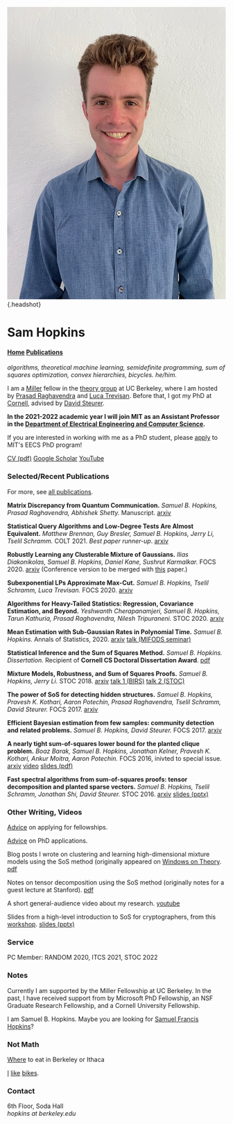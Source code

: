 ![](sam_headshot_new.jpeg){.headshot}

# Sam Hopkins

#### [Home](index.html) [Publications](pubs.html)

*algorithms, theoretical machine learning, semidefinite programming, sum of squares optimization, convex hierarchies, bicycles. he/him.*

I am a [Miller](http://miller.berkeley.edu/) fellow in the [theory group](http://theory.cs.berkeley.edu/) at UC Berkeley, where I am hosted by [Prasad Raghavendra](https://people.eecs.berkeley.edu/~prasad/) and [Luca Trevisan](http://people.eecs.berkeley.edu/~luca/). Before that, I got my PhD at [Cornell](https://www.cs.cornell.edu/research/theory), advised by [David Steurer](http://www.dsteurer.org/).

**In the 2021-2022 academic year I will join MIT as an Assistant Professor in the [Department of Electrical Engineering and Computer Science](https://www.eecs.mit.edu/).**

If you are interested in working with me as a PhD student, please [apply](https://www.eecs.mit.edu/academics-admissions/graduate-program/admissions) to MIT's EECS PhD program!

[CV (pdf)](cv.pdf) [Google Scholar](https://scholar.google.com/citations?user=E_a3VB4AAAAJ&hl=en) [YouTube](https://www.youtube.com/channel/UC0SsR6PPN3SuO7IzFc1Bhfg)

### Selected/Recent Publications

For more, see [all publications](pubs.html).

**Matrix Discrepancy from Quantum Communication.** *Samuel B. Hopkins, Prasad Raghavendra, Abhishek Shetty.* Manuscript. [arxiv](https://arxiv.org/pdf/2110.10099.pdf)

**Statistical Query Algorithms and Low-Degree Tests Are Almost Equivalent.** *Matthew Brennan, Guy Bresler, Samuel B. Hopkins, Jerry Li, Tselil Schramm.* COLT 2021. *Best paper runner-up*. [arxiv](https://arxiv.org/abs/2009.06107)

**Robustly Learning any Clusterable Mixture of Gaussians.** *Ilias Diakonikolas, Samuel B. Hopkins, Daniel Kane, Sushrut Karmalkar.* FOCS 2020. [arxiv](https://arxiv.org/abs/2005.06417) (Conference version to be merged with [this](https://arxiv.org/abs/2005.02970) paper.)

**Subexponential LPs Approximate Max-Cut.** *Samuel B. Hopkins, Tselil Schramm, Luca Trevisan.* FOCS 2020. [arxiv](https://arxiv.org/abs/1911.10304)

**Algorithms for Heavy-Tailed Statistics: Regression, Covariance Estimation, and Beyond.** *Yeshwanth Cherapanamjeri, Samuel B. Hopkins, Tarun Kathuria, Prasad Raghavendra, Nilesh Tripuraneni.* STOC 2020. [arxiv](https://arxiv.org/abs/1912.11071)

**Mean Estimation with Sub-Gaussian Rates in Polynomial Time.** *Samuel B. Hopkins.* Annals of Statistics, 2020. [arxiv](https://arxiv.org/abs/1809.07425) [talk (MIFODS seminar)](https://www.youtube.com/watch?v=DPemSReTqWQ&feature=youtu.be)

**Statistical Inference and the Sum of Squares Method.** *Samuel B. Hopkins.* *Dissertation.* Recipient of **Cornell CS Doctoral Dissertation Award**. [pdf](thesis.pdf)

**Mixture Models, Robustness, and Sum of Squares Proofs.** *Samuel B. Hopkins, Jerry Li.* STOC 2018. [arxiv](https://arxiv.org/abs/1711.07454) [talk 1 (BIRS)](http://www.birs.ca/events/2017/5-day-workshops/17w5133/videos/watch/201711151031-Hopkins.html) [talk 2 (STOC)](https://dl.acm.org/ft_gateway.cfm?id=3188748&type=mp4&path=%2F3190000%2F3188748%2F7B-1%2Emp4)

**The power of SoS for detecting hidden structures.** *Samuel B. Hopkins, Pravesh K. Kothari, Aaron Potechin, Prasad Raghavendra, Tselil Schramm, David Steurer.* FOCS 2017. [arxiv](https://arxiv.org/abs/1710.05017)

**Efficient Bayesian estimation from few samples: community detection and related problems.** *Samuel B. Hopkins, David Steurer.* FOCS 2017. [arxiv](https://arxiv.org/abs/1710.00264)

**A nearly tight sum-of-squares lower bound for the planted clique problem.** *Boaz Barak, Samuel B. Hopkins, Jonathan Kelner, Pravesh K. Kothari, Ankur Moitra, Aaron Potechin.* FOCS 2016, inivted to special issue. [arxiv](https://arxiv.org/abs/1604.03084) [video](http://techtalks.tv/talks/a-nearly-tight-sum-of-squares-lower-bound-for-the-planted-clique-problem/62950/) [slides (pdf)](focs-2016-talk.pdf)

**Fast spectral algorithms from sum-of-squares proofs: tensor decomposition and planted sparse vectors.** *Samuel B. Hopkins, Tselil Schramm, Jonathan Shi, David Steurer.* STOC 2016. [arxiv](https://arxiv.org/abs/1512.02337) [slides (pptx)](stoc-2016-talk.pptx)


### Other Writing, Videos

[Advice](fellowship_advice.html) on applying for fellowships.

[Advice](grad_advice.html) on PhD applications.

Blog posts I wrote on clustering and learning high-dimensional mixture models using the SoS method (originally appeared on [Windows on Theory](https://windowsontheory.org/). [pdf](clustering.pdf)

Notes on tensor decomposition using the SoS method (originally notes for a guest lecture at Stanford). [pdf](tensor-decomp-notes.pdf)

A short general-audience video about my research. [youtube](https://www.youtube.com/watch?v=wvdNs4keEys)

Slides from a high-level introduction to SoS for cryptographers, from this [workshop](https://crypto.iacr.org/2019/affevents/nrc/page.html). [slides (pptx)](crypto-2019-talk.pptx)

### Service

PC Member: RANDOM 2020, ITCS 2021, STOC 2022


### Notes

Currently I am supported by the Miller Fellowship at UC Berkeley. In the past, I have received support from by Microsoft PhD Fellowship, an NSF Graduate Research Fellowship, and a Cornell University Fellowship.

I am Samuel B. Hopkins. Maybe you are looking for [Samuel Francis Hopkins](http://www-users.math.umn.edu/~shopkins/)?


### Not Math

[Where](restaurants.html) to eat in Berkeley or Ithaca

[I](pics/tongue.jpg) [like](pics/mtdiablo.jpg) [bikes](pics/snow.jpg).





### Contact
6th Floor, Soda Hall\
*hopkins at berkeley.edu*
